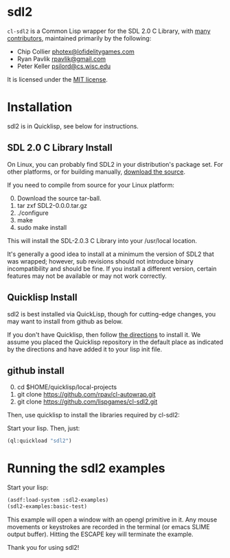 # sdl2

`cl-sdl2` is a Common Lisp wrapper for the SDL 2.0 C Library, with [many contributors](https://github.com/lispgames/cl-sdl2/graphs/contributors), maintained primarily by the following:

* Chip Collier <photex@lofidelitygames.com>
* Ryan Pavlik <rpavlik@gmail.com>
* Peter Keller <psilord@cs.wisc.edu>

It is licensed under the [MIT license](https://opensource.org/licenses/MIT).

# Installation

sdl2 is in Quicklisp, see below for instructions.

## SDL 2.0 C Library Install

On Linux, you can probably find SDL2 in your distribution's package
set.  For other platforms, or for building manually, [download the
source](http://www.libsdl.org/download-2.0.php).

If you need to compile from source for your Linux platform:

  0. Download the source tar-ball.
  0. tar zxf SDL2-0.0.0.tar.gz
  0. ./configure
  0. make
  0. sudo make install

This will install the SDL-2.0.3 C Library into your /usr/local location.

It's generally a good idea to install at a minimum the version of SDL2
that was wrapped; however, sub revisions should not introduce binary
incompatibility and should be fine.  If you install a different
version, certain features may not be available or may not work
correctly.

## Quicklisp Install

sdl2 is best installed via QuickLisp, though for cutting-edge changes,
you may want to install from github as below.

If you don't have Quicklisp, then follow [the
directions](http://www.quicklisp.org/beta/) to install it. We assume
you placed the Quicklisp repository in the default place as indicated
by the directions and have added it to your lisp init file.

## github install

  0. cd $HOME/quicklisp/local-projects
  0. git clone https://github.com/rpav/cl-autowrap.git
  0. git clone https://github.com/lispgames/cl-sdl2.git

Then, use quicklisp to install the libraries required by cl-sdl2:

Start your lisp. Then, just:

```lisp
(ql:quickload "sdl2")
```

# Running the sdl2 examples

Start your lisp:

```lisp
(asdf:load-system :sdl2-examples)
(sdl2-examples:basic-test)
```

This example will open a window with an opengl primitive in it. Any mouse
movements or keystrokes are recorded in the terminal (or emacs SLIME output
buffer). Hitting the ESCAPE key will terminate the example.

Thank you for using sdl2!
